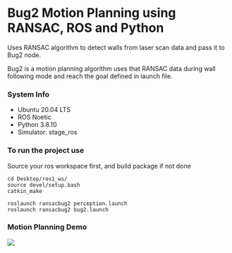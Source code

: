 # Bug2 Motion Planning using RANSAC, ROS and Python

Uses RANSAC algorithm to detect walls from laser scan data and pass it to Bug2 node.

Bug2 is a motion planning algorithm uses that RANSAC data during wall following mode and reach the goal defined in launch file.

### System Info

* Ubuntu 20.04 LTS
* ROS Noetic
* Python 3.8.10
* Simulator: stage_ros


### To run the project use

Source your ros workspace first, and build package if not done

```
cd Desktop/ros1_ws/
source devel/setup.bash
catkin_make

roslaunch ransacbug2 perception.launch
roslaunch ransacbug2 bug2.launch
```

### Motion Planning Demo
![](https://github.com/JayParikh20/astar_pathfinding/blob/main/demo/ransac_bug2.gif)

